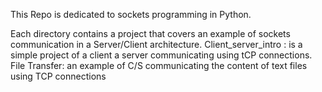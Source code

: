 This Repo is dedicated to sockets programming in Python. 

Each directory contains a project that covers an example of sockets communication in a Server/Client architecture. 
Client_server_intro : is a simple project of a client a server communicating using tCP connections.
File Transfer: an example of C/S communicating the content of text files using TCP connections
